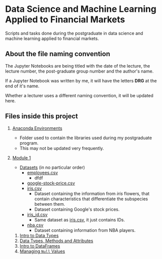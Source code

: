 # Data Science and Machine Learning Applied to Financial Markets

Scripts and tasks done during the postgraduate in data science and machine learning applied to financial markets.

## About the file naming convention

The Jupyter Notebooks are being titled with the date of the lecture, the lecture number, the post-graduate group number and the author's name.

If a Jupyter Notebook was written by me, it will have the letters **DRG** at the end of it's name.

Whether a lecturer uses a different naming convention, it will be updated here.

## Files inside this project

1. [Anaconda Environments](./Anaconda%20Environments/)

   - Folder used to contain the libraries used during my postgraduate program.
   - This may not be updated very frequently.

2. [Module 1](./Modulo-1/)
   - [Datasets](./Module-1/Datasets/) (in no particular order)
     - [employees.csv](./Module-1/Datasets/employees.csv)
       - dfdf
     - [google-stock-price.csv](./Module-1/Datasets/google_stock_price.csv)
     - [iris.csv](./Module-1/Datasets/iris.csv)
       - Dataset containing the information from _iris_ flowers, that contain characteristics that differentiate the subspecies between them.
       - Dataset containing Google's stock prices.
     - [iris_id.csv](./Module-1/Datasets/iris_id.csv)
       - Same dataset as [iris.csv](./Module-1/Datasets/iris.csv), it just contains IDs.
     - [nba.csv](./Module-1/Datasets/nba.csv)
       - Dataset containing information from NBA players.
   1. [Intro to Data Types](./Modulo-1/07_Nov_2022_lec_01_M1G6P_DRG.ipynb)
   2. [Data Types, Methods and Attributes](./Module-1/09_Nov_2022_lec_02_M1G6P_DRG.ipynb)
   3. [Intro to DataFrames](./Module-1/14_Nov_2022_lec_03_M1G6P_DRG.ipynb)
   4. [Managing ````Null```` Values](./Module-1/16_Nov_2022_lec_04_M1G6P_DRG.ipynb)
